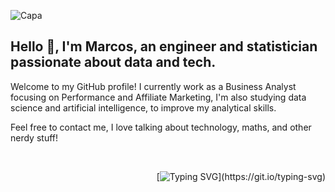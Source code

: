 ![Capa](https://media2.giphy.com/media/v1.Y2lkPTc5MGI3NjExa295cWw2cnl6MnUwOG9zMW5oazA3bzVjY2JvM25oM25qOWs0d3NuMCZlcD12MV9pbnRlcm5hbF9naWZfYnlfaWQmY3Q9Zw/fygfeYhDOPrhTOHZ7v/giphy.gif)

## Hello 👋, I'm Marcos, an engineer and statistician passionate about data and tech. 

Welcome to my GitHub profile! I currently work as a Business Analyst focusing on Performance and Affiliate Marketing, I'm also studying data science and artificial intelligence, to improve my analytical skills.

Feel free to contact me, I love talking about technology, maths, and other nerdy stuff!

<br>

<div align="right">

  [![Typing SVG](https://readme-typing-svg.herokuapp.com/?color=F7F7F7&lines=𝑺𝑬𝑬+𝒀𝑶𝑼+𝑺𝑷𝑨𝑪𝑬+𝑪𝑶𝑾𝑩𝑶𝒀...)](https://git.io/typing-svg)

</div>

